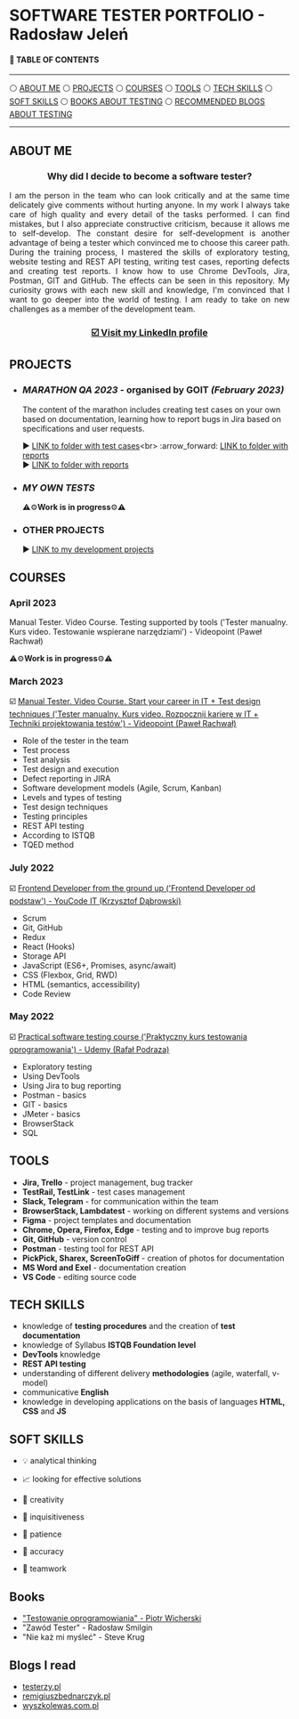 # SOFTWARE TESTER PORTFOLIO - Radosław Jeleń 

#### :pushpin: TABLE OF CONTENTS

-----

:white_circle: [ABOUT ME](#aboutme)
:white_circle: [PROJECTS](#projects)
:white_circle: [COURSES](#courses)
:white_circle: [TOOLS](#tools)
:white_circle: [TECH SKILLS](#techskills)
:white_circle: [SOFT SKILLS](#softskills)
:white_circle: [BOOKS ABOUT TESTING](#books)
:white_circle: [RECOMMENDED BLOGS ABOUT TESTING](#blogs)

-----

## <a name="aboutme">ABOUT ME</a>

 ### <p align="center"><b>Why did I decide to become a software tester?</b></p>
<p align="justify">I am the person in the team who can look critically and at the same time delicately give comments without hurting anyone. In my work I always take care of high quality and every detail of the tasks performed. I can find mistakes, but I also appreciate constructive criticism, because it allows me to self-develop. The constant desire for self-development is another advantage of being a tester which convinced me to choose this career path. During the training process, I mastered the skills of exploratory testing, website testing and REST API testing, writing test cases, reporting defects and creating test reports. I know how to use Chrome DevTools, Jira, Postman, GIT and GitHub. The effects can be seen in this repository. My curiosity grows with each new skill and knowledge, I'm convinced that I want to go deeper into the world of testing. I am ready to take on new challenges as a member of the development team.</p>

### <p align="center"><a href="https://linkedin.com/in/radosław-jeleń-904811255" target="_blank">☑️ Visit my <b>LinkedIn</b> profile</a></p>

## <a name="projects">PROJECTS</a>
 
- ### ***MARATHON QA 2023*** - organised by GOIT *(February 2023)*
 
  The content of the marathon includes creating test cases on your own based on documentation, learning how to report   bugs   in Jira based on specifications and user requests.

   :arrow_forward: [LINK to folder with test cases](https://drive.google.com/drive/u/2/folders/1WhyyatFhwkK72J0r3P0Vg6e1Qi58RF5_)<br>
   :arrow_forward: [LINK to folder with reports](https://drive.google.com/drive/u/2/folders/1u9RlyiOYqHt3lAPUMxiXaTV8Qp3CQCnl)<br>
   :arrow_forward: [LINK to folder with reports](https://drive.google.com/drive/u/2/folders/1jpuzLMv7H9T_5qZqGImmmjZ9umK6T-km)<br>

- ### ***MY OWN TESTS*** 

   :warning:⚙<b>Work is in progress</b>⚙:warning: 

- ### **OTHER PROJECTS**

   :arrow_forward: [LINK to my development projects](https://github.com/RadekJelen?tab=repositories)

## <a name="courses">COURSES</a>

### April 2023
Manual Tester. Video Course. Testing supported by tools ('Tester manualny. Kurs video. Testowanie wspierane narzędziami') - Videopoint (Paweł Rachwał)</a>

:warning:⚙<b>Work is in progress</b>⚙:warning:

### March 2023
☑️ <a href="https://drive.google.com/file/d/1U0IYHmSFcrS_OHCpPmt2jch3ByR3-FTY/view?usp=sharing" target="_blank"> Manual Tester. Video Course. Start your career in IT + Test design techniques ('Tester manualny. Kurs video. Rozpocznij karierę w IT + Techniki projektowania testów') - Videopoint (Paweł Rachwał)</a>

- Role of the tester in the team
- Test process
- Test analysis
- Test design and execution
- Defect reporting in JIRA
- Software development models (Agile, Scrum, Kanban)
- Levels and types of testing
- Test design techniques
- Testing principles
- REST API testing
- According to ISTQB
- TQED method

### July 2022
☑️ <a href="https://drive.google.com/file/d/1OeEmp0GBKmZYGc_1TwMEvypZvoZ1lJxo/view?usp=sharing" target="_blank">Frontend Developer from the ground up ('Frontend Developer od podstaw') - YouCode IT (Krzysztof Dąbrowski)</a>

- Scrum
- Git, GitHub
- Redux
- React (Hooks)
- Storage API
- JavaScript (ES6+, Promises, async/await)
- CSS (Flexbox, Grid, RWD)
- HTML (semantics, accessibility)
- Code Review

### May 2022

☑️ <a href="https://www.udemy.com/certificate/UC-acc29825-ce06-4ba0-9f37-549ba10b5117/" target="_blank">Practical software testing course ('Praktyczny kurs testowania oprogramowania') - Udemy (Rafał Podraza)</a>

- Exploratory testing
- Using DevTools
- Using Jira to bug reporting
- Postman - basics
- GIT - basics
- JMeter - basics
- BrowserStack
- SQL

## <a name="tools">TOOLS</a>

- **Jira, Trello** - project management, bug tracker
- **TestRail, TestLink** - test cases management
- **Slack, Telegram** - for communication within the team
- **BrowserStack, Lambdatest** - working on different systems and versions
- **Figma** - project templates and documentation
- **Chrome, Opera, Firefox, Edge** - testing and to improve bug reports
- **Git, GitHub** - version control
- **Postman** - testing tool for REST API
- **PickPick, Sharex, ScreenToGiff** - creation of photos for documentation 
- **MS Word and Exel** - documentation creation
- **VS Code** - editing source code

## <a name="techskills">TECH SKILLS</a>

- knowledge of **testing procedures** and the creation of **test documentation**
- knowledge of Syllabus **ISTQB Foundation level**
- **DevTools** knowledge
- **REST API testing**
- understanding of different delivery **methodologies** (agile, waterfall, v-model)
- communicative **English**
- knowledge in developing applications on the basis of languages **HTML, CSS** and **JS**

## <a name="softskills">SOFT SKILLS</a>

- 💡 analytical thinking

- :chart_with_upwards_trend: looking for effective solutions

- :art: creativity

- :crystal_ball: inquisitiveness

- :moyai: patience

- 🔎 accuracy

- 🙌 teamwork

## Books

* ["Testowanie oprogramowiania" - Piotr Wicherski](https://pwicherski.gitbook.io/testowanie-oprogramowania/)
* "Zawód Tester" - Radosław Smilgin
* "Nie każ mi myśleć" - Steve Krug

## Blogs I read

* [testerzy.pl](https://testerzy.pl/)
* [remigiuszbednarczyk.pl](https://remigiuszbednarczyk.pl/)
* [wyszkolewas.com.pl](https://www.wyszkolewas.com.pl/blog/)


